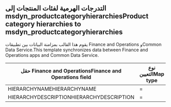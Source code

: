 ## <a name="product-category-hierarchies-to-msdyn_productcategoryhierarchies"></a><span data-ttu-id="3d3cc-101">التدرجات الهرمية لفئات المنتجات إلى msdyn_productcategoryhierarchies</span><span class="sxs-lookup"><span data-stu-id="3d3cc-101">Product category hierarchies to msdyn_productcategoryhierarchies</span></span>

<span data-ttu-id="3d3cc-102">يقوم هذا القالب بمزامنة البيانات بين تطبيقات Finance and Operations وCommon Data Service.</span><span class="sxs-lookup"><span data-stu-id="3d3cc-102">This template synchronizes data between Finance and Operations apps and Common Data Service.</span></span>

<span data-ttu-id="3d3cc-103">حقل Finance and Operations</span><span class="sxs-lookup"><span data-stu-id="3d3cc-103">Finance and Operations field</span></span> | <span data-ttu-id="3d3cc-104">نوع التعيين</span><span class="sxs-lookup"><span data-stu-id="3d3cc-104">Map type</span></span> | <span data-ttu-id="3d3cc-105">حقل Dynamics 365 الآخر</span><span class="sxs-lookup"><span data-stu-id="3d3cc-105">Other Dynamics 365 field</span></span> | <span data-ttu-id="3d3cc-106">القيمة الافتراضية</span><span class="sxs-lookup"><span data-stu-id="3d3cc-106">Default value</span></span>
---|---|---|---
<span data-ttu-id="3d3cc-107">HIERARCHYNAME</span><span class="sxs-lookup"><span data-stu-id="3d3cc-107">HIERARCHYNAME</span></span> | = | <span data-ttu-id="3d3cc-108">msdyn_name</span><span class="sxs-lookup"><span data-stu-id="3d3cc-108">msdyn_name</span></span> | 
<span data-ttu-id="3d3cc-109">HIERARCHYDESCRIPTION</span><span class="sxs-lookup"><span data-stu-id="3d3cc-109">HIERARCHYDESCRIPTION</span></span> | = | <span data-ttu-id="3d3cc-110">msdyn_description</span><span class="sxs-lookup"><span data-stu-id="3d3cc-110">msdyn_description</span></span> | 
